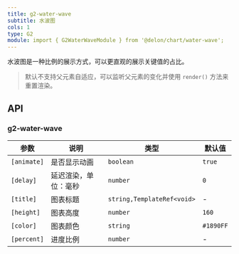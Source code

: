 ```yaml
---
title: g2-water-wave
subtitle: 水波图
cols: 1
type: G2
module: import { G2WaterWaveModule } from '@delon/chart/water-wave';
---
```


水波图是一种比例的展示方式，可以更直观的展示关键值的占比。

> 默认不支持父元素自适应，可以监听父元素的变化并使用 `render()` 方法来重置渲染。

## API

### g2-water-wave

| 参数 | 说明 | 类型 | 默认值 |
|----|----|----|-----|
| `[animate]` | 是否显示动画 | `boolean` | `true` |
| `[delay]` | 延迟渲染，单位：毫秒 | `number` | `0` |
| `[title]` | 图表标题 | `string,TemplateRef<void>` | - |
| `[height]` | 图表高度 | `number` | `160` |
| `[color]` | 图表颜色 | `string` | `#1890FF` |
| `[percent]` | 进度比例 | `number` | - |
